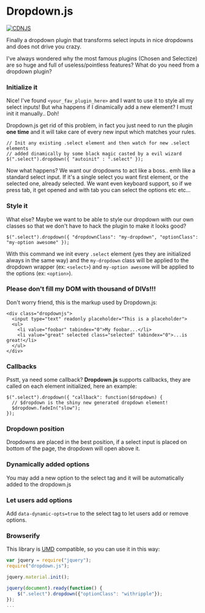 # Dropdown.js

[![CDNJS](https://img.shields.io/cdnjs/v/dropdown.js.svg)](https://cdnjs.com/libraries/dropdown.js)

Finally a dropdown plugin that transforms select inputs in nice dropdowns and does not drive you crazy.

I've always wondered why the most famous plugins (Chosen and Selectize) are so huge and full of useless/pointless features?
What do you need from a dropdown plugin?

### Initialize it

Nice! I've found `<your_fav_plugin_here>` and I want to use it to style all my select inputs! But wha happens if I dinamically add a new element? I must init it manually.. Doh!

Dropdown.js get rid of this problem, in fact you just need to run the plugin **one time** and it will take care of every new input which matches your rules.

    // Init any existing .select element and then watch for new .select elements
    // added dinamically by some black magic casted by a evil wizard
    $(".select").dropdown({ "autoinit" : ".select" });

Now what happens? We want our dropdowns to act like a boss.. emh like a standard select input. If it's a single select you want first element, or the selected one, already selected.
We want even keyboard support, so if we press tab, it get opened and with tab you can select the options etc etc...

### Style it

What else? Maybe we want to be able to style our dropdown with our own classes so that we don't have to hack the plugin to make it looks good?

    $(".select").dropdown({ "dropdownClass": "my-dropdown", "optionClass": "my-option awesome" });

With this command we init every `.select` element (yes they are initialized always in the same way) and the `my-dropdown` class will be applied to the dropdown wrapper (ex: `<select>`) and `my-option awesome` will be applied to the options (ex: `<option>`).

### Please don't fill my DOM with thousand of DIVs!!!

Don't worry friend, this is the markup used by Dropdown.js:

    <div class="dropdownjs">
      <input type="text" readonly placeholder="This is a placeholder">
      <ul>
        <li value="foobar" tabindex="0">My foobar...</li>
        <li value="great" selected class="selected" tabindex="0">...is great!</li>
      </ul>
    </div>

### Callbacks

Psstt, ya need some callback?
**Dropdown.js** supports callbacks, they are called on each element initialized, here an example:

    $(".select").dropdown({ "callback": function($dropdown) {
      // $dropdown is the shiny new generated dropdown element!
      $dropdown.fadeIn("slow");
    });

### Dropdown position

Dropdowns are placed in the best position, if a select input is placed on bottom of the page, the dropdown will open above it.

### Dynamically added options

You may add a new option to the select tag and it will be automatically added to the dropdown.js

### Let users add options

Add `data-dynamic-opts=true` to the select tag to let users add or remove options.

### Browserify

This library is [UMD](https://github.com/umdjs/umd) compatible, so you can use it in this way:

```javascript
var jquery = require("jquery");
require("dropdown.js");

jquery.material.init();

jquery(document).ready(function() {
    $(".select").dropdown({"optionClass": "withripple"});
});
...
```

